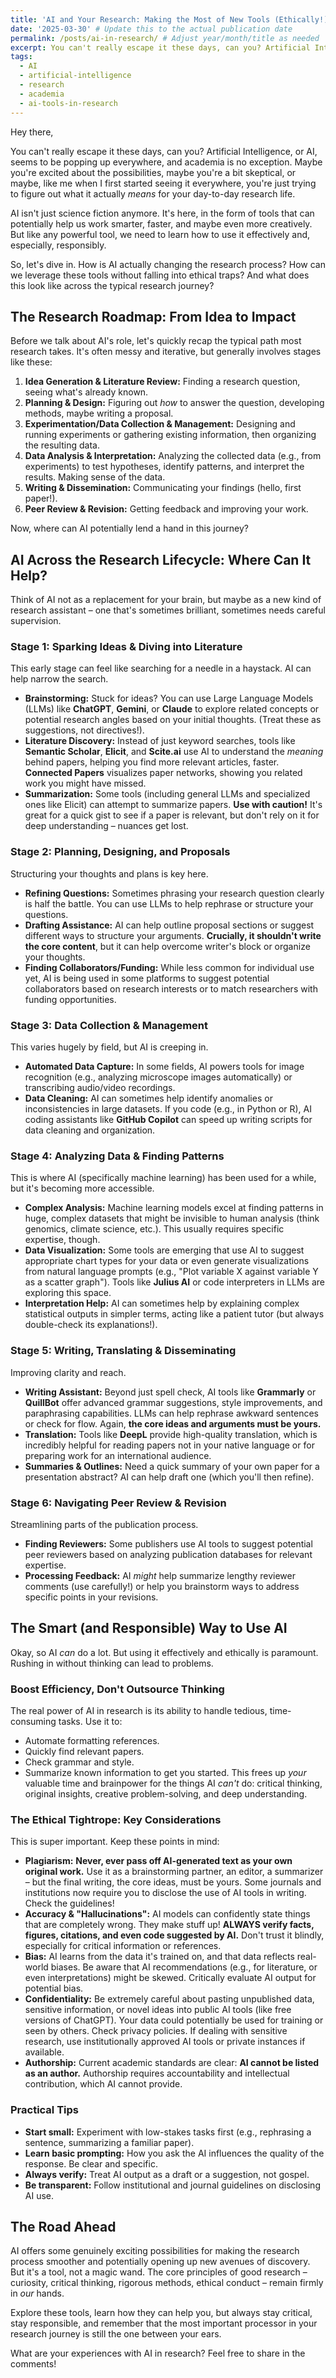 ```yaml
---
title: 'AI and Your Research: Making the Most of New Tools (Ethically!)'
date: '2025-03-30' # Update this to the actual publication date
permalink: /posts/ai-in-research/ # Adjust year/month/title as needed
excerpt: You can't really escape it these days, can you? Artificial Intelligence, or AI, seems to be popping up everywhere, and academia is no exception. Maybe you're excited about the possibilities, maybe you're a bit skeptical, or maybe, like me when I first started seeing it everywhere, you're just trying to figure out what it actually *means* for your day-to-day research life.
tags:
  - AI
  - artificial-intelligence
  - research
  - academia
  - ai-tools-in-research
---
```


Hey there,

You can't really escape it these days, can you? Artificial Intelligence, or AI, seems to be popping up everywhere, and academia is no exception. Maybe you're excited about the possibilities, maybe you're a bit skeptical, or maybe, like me when I first started seeing it everywhere, you're just trying to figure out what it actually *means* for your day-to-day research life.

AI isn't just science fiction anymore. It's here, in the form of tools that can potentially help us work smarter, faster, and maybe even more creatively. But like any powerful tool, we need to learn how to use it effectively and, especially, responsibly.

So, let's dive in. How is AI actually changing the research process? How can we leverage these tools without falling into ethical traps? And what does this look like across the typical research journey?

## The Research Roadmap: From Idea to Impact

Before we talk about AI's role, let's quickly recap the typical path most research takes. It's often messy and iterative, but generally involves stages like these:

1.  **Idea Generation & Literature Review:** Finding a research question, seeing what's already known.
2.  **Planning & Design:** Figuring out *how* to answer the question, developing methods, maybe writing a proposal.
3.  **Experimentation/Data Collection & Management:** Designing and running experiments or gathering existing information, then organizing the resulting data.
4.  **Data Analysis & Interpretation:** Analyzing the collected data (e.g., from experiments) to test hypotheses, identify patterns, and interpret the results. Making sense of the data.
5.  **Writing & Dissemination:** Communicating your findings (hello, first paper!).
6.  **Peer Review & Revision:** Getting feedback and improving your work.

Now, where can AI potentially lend a hand in this journey?

## AI Across the Research Lifecycle: Where Can It Help?

Think of AI not as a replacement for your brain, but maybe as a new kind of research assistant – one that's sometimes brilliant, sometimes needs careful supervision.

### Stage 1: Sparking Ideas & Diving into Literature

This early stage can feel like searching for a needle in a haystack. AI can help narrow the search.

* **Brainstorming:** Stuck for ideas? You can use Large Language Models (LLMs) like **ChatGPT**, **Gemini**, or **Claude** to explore related concepts or potential research angles based on your initial thoughts. (Treat these as suggestions, not directives!).
* **Literature Discovery:** Instead of just keyword searches, tools like **Semantic Scholar**, **Elicit**, and **Scite.ai** use AI to understand the *meaning* behind papers, helping you find more relevant articles, faster. **Connected Papers** visualizes paper networks, showing you related work you might have missed.
* **Summarization:** Some tools (including general LLMs and specialized ones like Elicit) can attempt to summarize papers. **Use with caution!** It's great for a quick gist to see if a paper is relevant, but don't rely on it for deep understanding – nuances get lost.

### Stage 2: Planning, Designing, and Proposals

Structuring your thoughts and plans is key here.

* **Refining Questions:** Sometimes phrasing your research question clearly is half the battle. You can use LLMs to help rephrase or structure your questions.
* **Drafting Assistance:** AI can help outline proposal sections or suggest different ways to structure your arguments. **Crucially, it shouldn't write the core content**, but it can help overcome writer's block or organize your thoughts.
* **Finding Collaborators/Funding:** While less common for individual use yet, AI is being used in some platforms to suggest potential collaborators based on research interests or to match researchers with funding opportunities.

### Stage 3: Data Collection & Management

This varies hugely by field, but AI is creeping in.

* **Automated Data Capture:** In some fields, AI powers tools for image recognition (e.g., analyzing microscope images automatically) or transcribing audio/video recordings.
* **Data Cleaning:** AI can sometimes help identify anomalies or inconsistencies in large datasets. If you code (e.g., in Python or R), AI coding assistants like **GitHub Copilot** can speed up writing scripts for data cleaning and organization.

### Stage 4: Analyzing Data & Finding Patterns

This is where AI (specifically machine learning) has been used for a while, but it's becoming more accessible.

* **Complex Analysis:** Machine learning models excel at finding patterns in huge, complex datasets that might be invisible to human analysis (think genomics, climate science, etc.). This usually requires specific expertise, though.
* **Data Visualization:** Some tools are emerging that use AI to suggest appropriate chart types for your data or even generate visualizations from natural language prompts (e.g., "Plot variable X against variable Y as a scatter graph"). Tools like **Julius AI** or code interpreters in LLMs are exploring this space.
* **Interpretation Help:** AI can sometimes help by explaining complex statistical outputs in simpler terms, acting like a patient tutor (but always double-check its explanations!).

### Stage 5: Writing, Translating & Disseminating

Improving clarity and reach.

* **Writing Assistant:** Beyond just spell check, AI tools like **Grammarly** or **QuillBot** offer advanced grammar suggestions, style improvements, and paraphrasing capabilities. LLMs can help rephrase awkward sentences or check for flow. Again, **the core ideas and arguments must be yours.**
* **Translation:** Tools like **DeepL** provide high-quality translation, which is incredibly helpful for reading papers not in your native language or for preparing work for an international audience.
* **Summaries & Outlines:** Need a quick summary of your own paper for a presentation abstract? AI can help draft one (which you'll then refine).

### Stage 6: Navigating Peer Review & Revision

Streamlining parts of the publication process.

* **Finding Reviewers:** Some publishers use AI tools to suggest potential peer reviewers based on analyzing publication databases for relevant expertise.
* **Processing Feedback:** AI *might* help summarize lengthy reviewer comments (use carefully!) or help you brainstorm ways to address specific points in your revisions.

## The Smart (and Responsible) Way to Use AI

Okay, so AI *can* do a lot. But using it effectively and ethically is paramount. Rushing in without thinking can lead to problems.

### Boost Efficiency, Don't Outsource Thinking
The real power of AI in research is its ability to handle tedious, time-consuming tasks. Use it to:
* Automate formatting references.
* Quickly find relevant papers.
* Check grammar and style.
* Summarize known information to get you started.
This frees up *your* valuable time and brainpower for the things AI *can't* do: critical thinking, original insights, creative problem-solving, and deep understanding.

### The Ethical Tightrope: Key Considerations
This is super important. Keep these points in mind:

* **Plagiarism:** **Never, ever pass off AI-generated text as your own original work.** Use it as a brainstorming partner, an editor, a summarizer – but the final writing, the core ideas, must be yours. Some journals and institutions now require you to disclose the use of AI tools in writing. Check the guidelines!
* **Accuracy & "Hallucinations":** AI models can confidently state things that are completely wrong. They make stuff up! **ALWAYS verify facts, figures, citations, and even code suggested by AI.** Don't trust it blindly, especially for critical information or references.
* **Bias:** AI learns from the data it's trained on, and that data reflects real-world biases. Be aware that AI recommendations (e.g., for literature, or even interpretations) might be skewed. Critically evaluate AI output for potential bias.
* **Confidentiality:** Be extremely careful about pasting unpublished data, sensitive information, or novel ideas into public AI tools (like free versions of ChatGPT). Your data could potentially be used for training or seen by others. Check privacy policies. If dealing with sensitive research, use institutionally approved AI tools or private instances if available.
* **Authorship:** Current academic standards are clear: **AI cannot be listed as an author.** Authorship requires accountability and intellectual contribution, which AI cannot provide.

### Practical Tips
* **Start small:** Experiment with low-stakes tasks first (e.g., rephrasing a sentence, summarizing a familiar paper).
* **Learn basic prompting:** How you ask the AI influences the quality of the response. Be clear and specific.
* **Always verify:** Treat AI output as a draft or a suggestion, not gospel.
* **Be transparent:** Follow institutional and journal guidelines on disclosing AI use.

## The Road Ahead

AI offers some genuinely exciting possibilities for making the research process smoother and potentially opening up new avenues of discovery. But it's a tool, not a magic wand. The core principles of good research – curiosity, critical thinking, rigorous methods, ethical conduct – remain firmly in *our* hands.

Explore these tools, learn how they can help you, but always stay critical, stay responsible, and remember that the most important processor in your research journey is still the one between your ears.

What are your experiences with AI in research? Feel free to share in the comments!